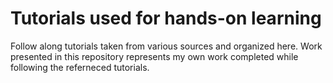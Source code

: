 # Tutorials used for hands-on learning

Follow along tutorials taken from various sources and organized here. Work presented in this repository represents my own work completed while following the referneced tutorials.
